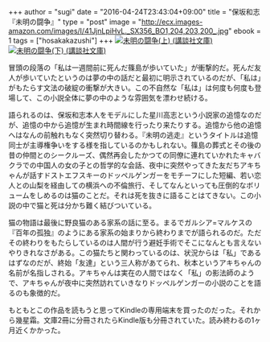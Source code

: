 +++
author = "sugi"
date = "2016-04-24T23:43:04+09:00"
title = "保坂和志『未明の闘争』"
type = "post"
image = "http://ecx.images-amazon.com/images/I/41JjnLpiHvL._SX356_BO1,204,203,200_.jpg"
ebook = 1
tags = ["hosakakazushi"]
+++
<a href="http://www.amazon.co.jp/exec/obidos/ASIN/4062933225/chezsugi-22/ref=nosim/" name="amazletlink" target="_blank"><img src="http://ecx.images-amazon.com/images/I/41JjnLpiHvL._SL160_.jpg" alt="未明の闘争(上) (講談社文庫)" class="alignleft"  /></a><a href="http://www.amazon.co.jp/exec/obidos/ASIN/4062933233/chezsugi-22/ref=nosim/" name="amazletlink" target="_blank"><img src="http://ecx.images-amazon.com/images/I/417lrxQ7N2L._SL160_.jpg" alt="未明の闘争(下) (講談社文庫)" class="alignleft"  /></a>

冒頭の段落の「私は一週間前に死んだ篠島が歩いていた」が衝撃的だ。死んだ友人が歩いていたというのは夢の中の話だと最初に明示されているのだが、「私は」がもたらす文法の破綻の衝撃が大きい。この不自然な「私は」は何度も何度も登場して、この小説全体に夢の中のような雰囲気を漂わせ続ける。

語られるのは、保坂和志本人をモデルにした星川高志という小説家の追憶なのだが、追憶の中から追憶が生まれ時間線を行ったり来たりする。追憶から他の追憶へはなんの前触れもなく突然切り替わる。『未明の逃走』というタイトルは追憶同士が主導権争いをする様を指しているのかもしれない。篠島の葬式とその後の昔の仲間とのシークルーズ、偶然再会したかつての同僚に連れていかれたキャバクラでの中国人の女の子との哲学的な会話、夜中に突然やってきた友だちアキちゃんが話すドストエフスキーのドッペルゲンガーをモチーフにした短編、若い恋人との山梨を経由しての横浜への不倫旅行、そしてなんといっても圧倒的なボリュームをしめるのは猫のことだ。それは死を抜きに語ることはてきない。この小説の中で猫と死は分かち難く結びついている。

猫の物語は最後に野良猫のある家系の話に至る。まるでガルシア=マルケスの『百年の孤独』のようにある家系の始まりから終わりまでが語られるのだ。ただその終わりをもたらしているのは人間が行う避妊手術でそこになんとも言えないやりきれなさがある。この猫たちと関わっているのは、状況からは「私」であるはずなのだが、終始「友達」という三人称があてられ、秋本というアキちゃんの名前が名指しされる。アキちゃんは実在の人間ではなく「私」の影法師のようで、アキちゃんが夜中に突然訪れていきなりドッペルゲンガーの小説のことを語るのも象徴的だ。

もともとこの作品を読もうと思ってKindleの専用端末を買ったのだった。それから幾星霜。文庫2冊に分冊されたらKindle版も分冊されていた。読み終わるの1ヶ月近くかかった。
